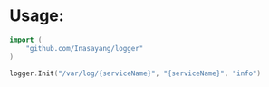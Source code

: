 # Usage:
```go
import (
    "github.com/Inasayang/logger"
)
```
```go
logger.Init("/var/log/{serviceName}", "{serviceName}", "info")
```